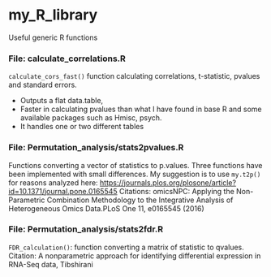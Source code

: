 # my_R_library
Useful generic R functions

### File: calculate_correlations.R
<code>calculate_cors_fast()</code> function calculating correlations, t-statistic, pvalues and standard errors. 

- Outputs a flat data.table, 
- Faster in calculating pvalues than what I have found in base R and some available packages such as Hmisc, psych. 
- It handles one or two different tables

### File: Permutation_analysis/stats2pvalues.R
Functions converting a vector of statistics to p.values. Three functions have been implemented with small differences. My suggestion is to use <code>my.t2p()</code> for reasons analyzed here: 
https://journals.plos.org/plosone/article?id=10.1371/journal.pone.0165545
Citations: omicsNPC: Applying the Non-Parametric Combination Methodology to the Integrative Analysis of Heterogeneous Omics Data.PLoS One 11, e0165545 (2016)

### File: Permutation_analysis/stats2fdr.R
<code>FDR_calculation()</code>: function converting a matrix of statistic to qvalues. 
Citation: A nonparametric approach for identifying differential expression in RNA-Seq data, Tibshirani


